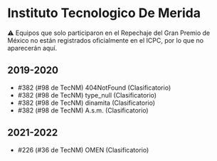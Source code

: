 # Instituto Tecnologico De Merida

:warning: Equipos que solo participaron en el Repechaje del Gran Premio de México no están registrados oficialmente en el ICPC, por lo que no aparecerán aquí.

## 2019-2020

- #382 (#98 de TecNM) 404NotFound (Clasificatorio)
- #382 (#98 de TecNM) type_null (Clasificatorio)
- #382 (#98 de TecNM) dinamita (Clasificatorio)
- #382 (#98 de TecNM) A.s.m. (Clasificatorio)

## 2021-2022

- #226 (#36 de TecNM) OMEN (Clasificatorio)


